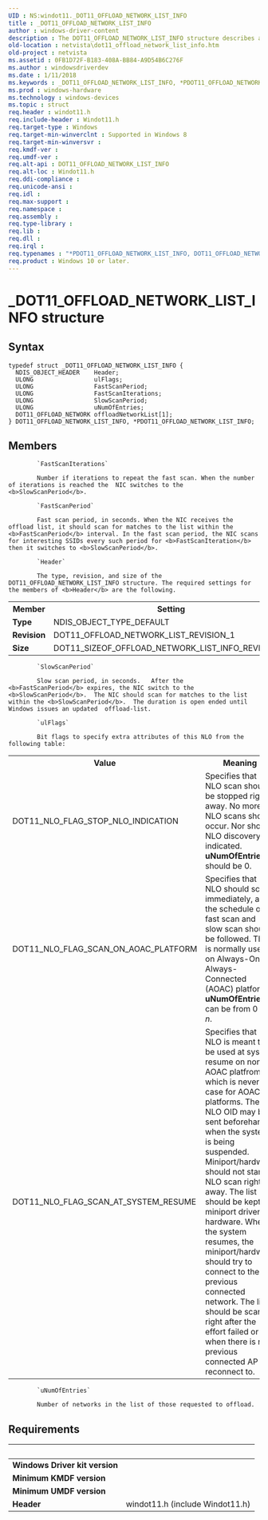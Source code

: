 ```yaml
---
UID : NS:windot11._DOT11_OFFLOAD_NETWORK_LIST_INFO
title : _DOT11_OFFLOAD_NETWORK_LIST_INFO
author : windows-driver-content
description : The DOT11_OFFLOAD_NETWORK_LIST_INFO structure describes a network offload-list (NLO).
old-location : netvista\dot11_offload_network_list_info.htm
old-project : netvista
ms.assetid : 0FB1D72F-B183-408A-BB84-A9D54B6C276F
ms.author : windowsdriverdev
ms.date : 1/11/2018
ms.keywords : _DOT11_OFFLOAD_NETWORK_LIST_INFO, *PDOT11_OFFLOAD_NETWORK_LIST_INFO, DOT11_OFFLOAD_NETWORK_LIST_INFO
ms.prod : windows-hardware
ms.technology : windows-devices
ms.topic : struct
req.header : windot11.h
req.include-header : Windot11.h
req.target-type : Windows
req.target-min-winverclnt : Supported in Windows 8
req.target-min-winversvr : 
req.kmdf-ver : 
req.umdf-ver : 
req.alt-api : DOT11_OFFLOAD_NETWORK_LIST_INFO
req.alt-loc : Windot11.h
req.ddi-compliance : 
req.unicode-ansi : 
req.idl : 
req.max-support : 
req.namespace : 
req.assembly : 
req.type-library : 
req.lib : 
req.dll : 
req.irql : 
req.typenames : "*PDOT11_OFFLOAD_NETWORK_LIST_INFO, DOT11_OFFLOAD_NETWORK_LIST_INFO"
req.product : Windows 10 or later.
---
```


# _DOT11_OFFLOAD_NETWORK_LIST_INFO structure


## Syntax
````
typedef struct _DOT11_OFFLOAD_NETWORK_LIST_INFO {
  NDIS_OBJECT_HEADER    Header;
  ULONG                 ulFlags;
  ULONG                 FastScanPeriod;
  ULONG                 FastScanIterations;
  ULONG                 SlowScanPeriod;
  ULONG                 uNumOfEntries;
  DOT11_OFFLOAD_NETWORK offloadNetworkList[1];
} DOT11_OFFLOAD_NETWORK_LIST_INFO, *PDOT11_OFFLOAD_NETWORK_LIST_INFO;
````

## Members

        
            `FastScanIterations`

            Number if iterations to repeat the fast scan. When the number of iterations is reached the  NIC switches to the <b>SlowScanPeriod</b>.
        
            `FastScanPeriod`

            Fast scan period, in seconds. When the NIC receives the offload list, it should scan for matches to the list within the <b>FastScanPeriod</b> interval. In the fast scan period, the NIC scans for interesting SSIDs every such period for <b>FastScanIteration</b> then it switches to <b>SlowScanPeriod</b>.
        
            `Header`

            The type, revision, and size of the DOT11_OFFLOAD_NETWORK_LIST_INFO structure. The required settings for the members of <b>Header</b> are the following.

<table>
<tr>
<th>Member</th>
<th>Setting</th>
</tr>
<tr>
<td><b>Type</b></td>
<td>NDIS_OBJECT_TYPE_DEFAULT</td>
</tr>
<tr>
<td><b>Revision</b></td>
<td>DOT11_OFFLOAD_NETWORK_LIST_REVISION_1</td>
</tr>
<tr>
<td><b>Size</b></td>
<td>DOT11_SIZEOF_OFFLOAD_NETWORK_LIST_INFO_REVISION_1</td>
</tr>
</table>
        
            `SlowScanPeriod`

            Slow scan period, in seconds.   After the <b>FastScanPeriod</b> expires, the NIC switch to the <b>SlowScanPeriod</b>.  The NIC should scan for matches to the list within the <b>SlowScanPeriod</b>.  The duration is open ended until Windows issues an updated  offload-list.
        
            `ulFlags`

            Bit flags to specify extra attributes of this NLO from the following table:

<table>
<tr>
<th>Value</th>
<th>Meaning</th>
</tr>
<tr>
<td>DOT11_NLO_FLAG_STOP_NLO_INDICATION</td>
<td>Specifies that NLO scan should be stopped right away. No more NLO scans should occur. Nor should NLO discovery be indicated.  <b>uNumOfEntries</b>  should be 0.</td>
</tr>
<tr>
<td>DOT11_NLO_FLAG_SCAN_ON_AOAC_PLATFORM</td>
<td>Specifies that NLO should scan immediately, and the schedule of fast scan and slow scan should be followed. This is normally used on Always-On-Always-Connected (AOAC) platforms. <b>uNumOfEntries</b> can be from 0 to <i>n</i>.</td>
</tr>
<tr>
<td>DOT11_NLO_FLAG_SCAN_AT_SYSTEM_RESUME </td>
<td>Specifies that NLO is meant to be used at system resume on non-AOAC platfroms, which is never the case for AOAC platforms.  The NLO OID may be sent beforehand, when the systems is being suspended. Miniport/hardware should not start NLO scan right away. The list should be kept in miniport driver or hardware. When the system resumes, the miniport/hardware should try to connect to the previous connected network. The list should be scan right after the effort failed or when there is no previous connected AP to reconnect to.</td>
</tr>
</table>
        
            `uNumOfEntries`

            Number of networks in the list of those requested to offload.


## Requirements
| &nbsp; | &nbsp; |
| ---- |:---- |
| **Windows Driver kit version** |  |
| **Minimum KMDF version** |  |
| **Minimum UMDF version** |  |
| **Header** | windot11.h (include Windot11.h) |